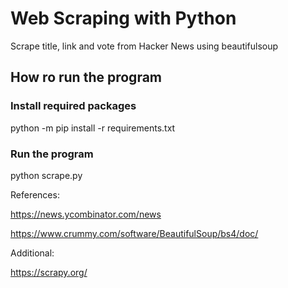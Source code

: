 # Web Scraping with Python
Scrape title, link and vote from Hacker News using beautifulsoup

## How ro run the program

### Install required packages
python -m pip install -r requirements.txt

### Run the program
python scrape.py

References:

https://news.ycombinator.com/news

https://www.crummy.com/software/BeautifulSoup/bs4/doc/

Additional:

https://scrapy.org/